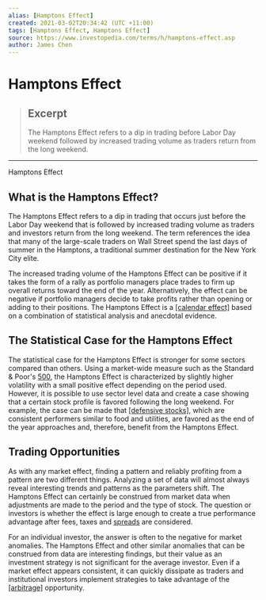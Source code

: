 ```yaml
---
alias: [Hamptons Effect]
created: 2021-03-02T20:34:42 (UTC +11:00)
tags: [Hamptons Effect, Hamptons Effect]
source: https://www.investopedia.com/terms/h/hamptons-effect.asp
author: James Chen
---
```


# Hamptons Effect

> ## Excerpt
> The Hamptons Effect refers to a dip in trading before Labor Day weekend followed by increased trading volume as traders return from the long weekend.

---

Hamptons Effect
## What is the Hamptons Effect?

The Hamptons Effect refers to a dip in trading that occurs just before the Labor Day weekend that is followed by increased trading volume as traders and investors return from the long weekend. The term references the idea that many of the large-scale traders on Wall Street spend the last days of summer in the Hamptons, a traditional summer destination for the New York City elite.

The increased trading volume of the Hamptons Effect can be positive if it takes the form of a rally as portfolio managers place trades to firm up overall returns toward the end of the year. Alternatively, the effect can be negative if portfolio managers decide to take profits rather than opening or adding to their positions. The Hamptons Effect is a [[calendar effect]](https://www.investopedia.com/terms/f/fiscalyear.asp) based on a combination of statistical analysis and anecdotal evidence.

## The Statistical Case for the Hamptons Effect

The statistical case for the Hamptons Effect is stronger for some sectors compared than others. Using a market-wide measure such as the Standard & Poor's [500](https://www.investopedia.com/terms/s/sp500.asp), the Hamptons Effect is characterized by slightly higher volatility with a small positive effect depending on the period used. However, it is possible to use sector level data and create a case showing that a certain stock profile is favored following the long weekend. For example, the case can be made that [[defensive stocks]](https://www.investopedia.com/terms/d/defensivestock.asp), which are consistent performers similar to food and utilities, are favored as the end of the year approaches and, therefore, benefit from the Hamptons Effect.

## Trading Opportunities

As with any market effect, finding a pattern and reliably profiting from a pattern are two different things. Analyzing a set of data will almost always reveal interesting trends and patterns as the parameters shift. The Hamptons Effect can certainly be construed from market data when adjustments are made to the period and the type of stock. The question or investors is whether the effect is large enough to create a true performance advantage after fees, taxes and [spreads](https://www.investopedia.com/terms/b/bid-askspread.asp) are considered.

For an individual investor, the answer is often to the negative for market anomalies. The Hamptons Effect and other similar anomalies that can be construed from data are interesting findings, but their value as an investment strategy is not significant for the average investor. Even if a market effect appears consistent, it can quickly dissipate as traders and institutional investors implement strategies to take advantage of the [[arbitrage]](https://www.investopedia.com/terms/a/arbitrage.asp) opportunity.
